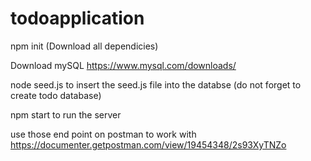 # todoapplication
npm init 
(Download all dependicies)

Download mySQL 
https://www.mysql.com/downloads/

node seed.js 
to insert the seed.js file into the databse (do not forget to create todo database)

npm start 
to run the server

use those end point on postman to work with
https://documenter.getpostman.com/view/19454348/2s93XyTNZo

